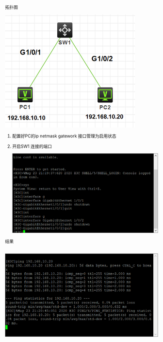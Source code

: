 拓扑图

![image-20200523211755625](img/image-20200523211755625.png)

1.  配置好PC的ip netmask gatework   接口管理为启用状态

2.  开启SW1 连接的端口

    ![image-20200523212034683](img/image-20200523212034683.png)



结果

​	![image-20200523212102722](img/image-20200523212102722.png)